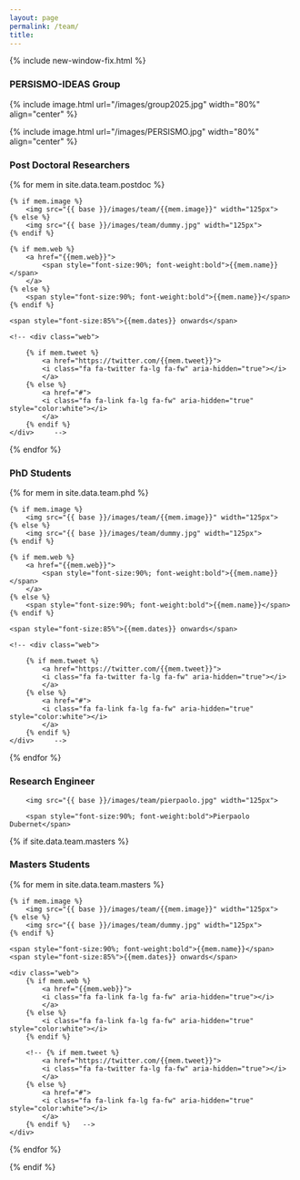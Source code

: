```yaml
---
layout: page
permalink: /team/
title: 
---
```


{% include new-window-fix.html %}

<h3>PERSISMO-IDEAS Group</h3>  
{% include image.html url="/images/group2025.jpg" width="80%" align="center" %}

{% include image.html url="/images/PERSISMO.jpg" width="80%" align="center" %}
 
<h3>Post Doctoral Researchers</h3>   
<div class="teams">
{% for mem in site.data.team.postdoc %}
<div class="member">

	{% if mem.image %}
		<img src="{{ base }}/images/team/{{mem.image}}" width="125px">
	{% else %}
		<img src="{{ base }}/images/team/dummy.jpg" width="125px">
	{% endif %}

	{% if mem.web %} 	
		<a href="{{mem.web}}">
			<span style="font-size:90%; font-weight:bold">{{mem.name}}</span>
		</a>
	{% else %}	
		<span style="font-size:90%; font-weight:bold">{{mem.name}}</span>
	{% endif %}  

	<span style="font-size:85%">{{mem.dates}} onwards</span>

	<!-- <div class="web">

		{% if mem.tweet %} 
			<a href="https://twitter.com/{{mem.tweet}}">
			<i class="fa fa-twitter fa-lg fa-fw" aria-hidden="true"></i>
			</a>
		{% else %}	
			<a href="#">
			<i class="fa fa-link fa-lg fa-fw" aria-hidden="true" style="color:white"></i>
			</a>
		{% endif %}  
	</div>     -->
	
</div>
{% endfor %}  
</div>


<h3>PhD Students</h3>
<div class="teams">
{% for mem in site.data.team.phd %}
<div class="member">

	{% if mem.image %}
		<img src="{{ base }}/images/team/{{mem.image}}" width="125px">
	{% else %}
		<img src="{{ base }}/images/team/dummy.jpg" width="125px">
	{% endif %}

	{% if mem.web %} 	
		<a href="{{mem.web}}">
			<span style="font-size:90%; font-weight:bold">{{mem.name}}</span>
		</a>
	{% else %}	
		<span style="font-size:90%; font-weight:bold">{{mem.name}}</span>
	{% endif %}  

	<span style="font-size:85%">{{mem.dates}} onwards</span>

	<!-- <div class="web">

		{% if mem.tweet %} 
			<a href="https://twitter.com/{{mem.tweet}}">
			<i class="fa fa-twitter fa-lg fa-fw" aria-hidden="true"></i>
			</a>
		{% else %}	
			<a href="#">
			<i class="fa fa-link fa-lg fa-fw" aria-hidden="true" style="color:white"></i>
			</a>
		{% endif %}  
	</div>     -->
	
</div>
{% endfor %}  
</div>

<h3>Research Engineer</h3>   
<div class="teams">
<div class="member">

	
		<img src="{{ base }}/images/team/pierpaolo.jpg" width="125px">

		<span style="font-size:90%; font-weight:bold">Pierpaolo Dubernet</span>
	
</div> 
</div>

{% if site.data.team.masters %}

<h3>Masters Students</h3>
<div class="teams">
{% for mem in site.data.team.masters %}
<div class="member">

	{% if mem.image %}
		<img src="{{ base }}/images/team/{{mem.image}}" width="125px">
	{% else %}
		<img src="{{ base }}/images/team/dummy.jpg" width="125px">
	{% endif %}

	<span style="font-size:90%; font-weight:bold">{{mem.name}}</span>
	<span style="font-size:85%">{{mem.dates}} onwards</span>

	<div class="web">
		{% if mem.web %} 
			<a href="{{mem.web}}">
			<i class="fa fa-link fa-lg fa-fw" aria-hidden="true"></i>
			</a>
		{% else %}	
			<i class="fa fa-link fa-lg fa-fw" aria-hidden="true" style="color:white"></i>
		{% endif %}  

		<!-- {% if mem.tweet %} 
			<a href="https://twitter.com/{{mem.tweet}}">
			<i class="fa fa-twitter fa-lg fa-fw" aria-hidden="true"></i>
			</a>
		{% else %}	
			<a href="#">
			<i class="fa fa-link fa-lg fa-fw" aria-hidden="true" style="color:white"></i>
			</a>
		{% endif %}   -->
	</div>    
	
</div>
{% endfor %}  
</div>

{% endif %}  

